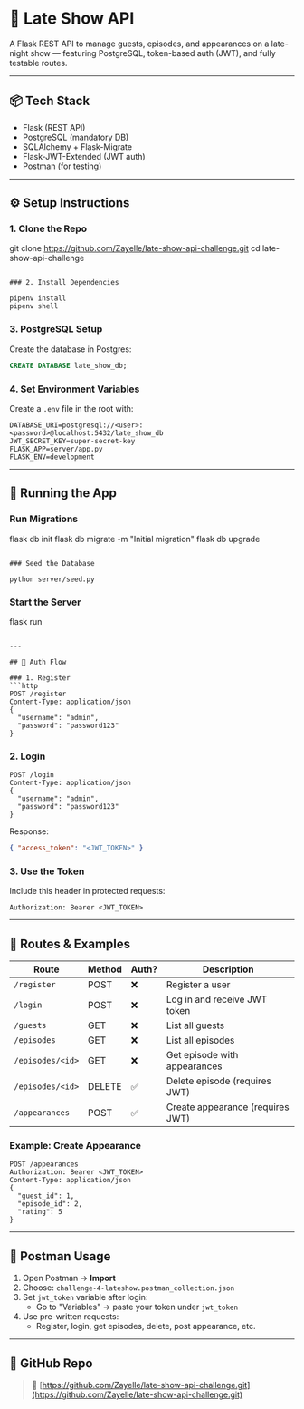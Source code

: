 # 🌙 Late Show API

A Flask REST API to manage guests, episodes, and appearances on a late-night show — featuring PostgreSQL, token-based auth (JWT), and fully testable routes.

---

## 📦 Tech Stack

- Flask (REST API)
- PostgreSQL (mandatory DB)
- SQLAlchemy + Flask-Migrate
- Flask-JWT-Extended (JWT auth)
- Postman (for testing)

---

## ⚙️ Setup Instructions

### 1. Clone the Repo

git clone https://github.com/Zayelle/late-show-api-challenge.git
cd late-show-api-challenge
```

### 2. Install Dependencies

pipenv install
pipenv shell
```

### 3. PostgreSQL Setup
Create the database in Postgres:
```sql
CREATE DATABASE late_show_db;
```

### 4. Set Environment Variables  
Create a `.env` file in the root with:
```env
DATABASE_URI=postgresql://<user>:<password>@localhost:5432/late_show_db
JWT_SECRET_KEY=super-secret-key
FLASK_APP=server/app.py
FLASK_ENV=development
```

---

## 🚀 Running the App

### Run Migrations

flask db init
flask db migrate -m "Initial migration"
flask db upgrade
```

### Seed the Database

python server/seed.py
```

### Start the Server

flask run
```

---

## 🔐 Auth Flow

### 1. Register
```http
POST /register
Content-Type: application/json
{
  "username": "admin",
  "password": "password123"
}
```

### 2. Login
```http
POST /login
Content-Type: application/json
{
  "username": "admin",
  "password": "password123"
}
```

Response:
```json
{ "access_token": "<JWT_TOKEN>" }
```

### 3. Use the Token
Include this header in protected requests:
```
Authorization: Bearer <JWT_TOKEN>
```

---

## 📡 Routes & Examples

| Route                    | Method | Auth? | Description                           |
|--------------------------|--------|-------|-------------------------------------- |
| `/register`              | POST   | ❌     | Register a user                      |
| `/login`                 | POST   | ❌     | Log in and receive JWT token         |
| `/guests`                | GET    | ❌     | List all guests                      |
| `/episodes`              | GET    | ❌     | List all episodes                    |
| `/episodes/<id>`         | GET    | ❌     | Get episode with appearances         |
| `/episodes/<id>`         | DELETE | ✅     | Delete episode (requires JWT)        |
| `/appearances`           | POST   | ✅     | Create appearance (requires JWT)     |

### Example: Create Appearance
```http
POST /appearances
Authorization: Bearer <JWT_TOKEN>
Content-Type: application/json
{
  "guest_id": 1,
  "episode_id": 2,
  "rating": 5
}
```

---

## 🧪 Postman Usage

1. Open Postman → **Import**
2. Choose: `challenge-4-lateshow.postman_collection.json`
3. Set `jwt_token` variable after login:
   - Go to "Variables" → paste your token under `jwt_token`
4. Use pre-written requests:
   - Register, login, get episodes, delete, post appearance, etc.

---

## 🔗 GitHub Repo

> 📁 [https://github.com/Zayelle/late-show-api-challenge.git](https://github.com/Zayelle/late-show-api-challenge.git)